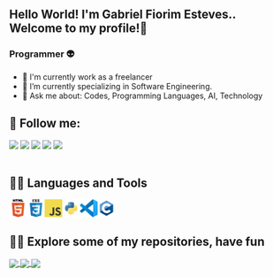 
## Hello World! I'm Gabriel Fiorim Esteves.. Welcome to my profile!👋

### Programmer 👽	

- 🧐 I'm currently work as a freelancer 
- 🌱 I’m currently specializing in Software Engineering.
- 💬 Ask me about: Codes, Programming Languages, AI, Technology 

## 🤝 Follow me:

<div> 
  <a href="https://www.youtube.com/channel/UClW-rdsbrmRV9gEC6bGvouQ" target="_blank"><img src="https://img.shields.io/badge/YouTube-FF0000?style=for-the-badge&logo=youtube&logoColor=white" target="_blank"></a>
  <a href="https://www.instagram.com/_fiorim_/" target="_blank"><img src="https://img.shields.io/badge/-Instagram-%23E4405F?style=for-the-badge&logo=instagram&logoColor=white" target="_blank"></a>
  <a href="https://www.twitch.tv/fiorim" target="_blank"><img src="https://img.shields.io/badge/Twitch-9146FF?style=for-the-badge&logo=twitch&logoColor=white" target="_blank"></a>
  <a href = "mailto: gabrielfiorimestevessocial@gmail.com"><img src="https://img.shields.io/badge/-Gmail-%23333?style=for-the-badge&logo=gmail&logoColor=white" target="_blank"></a>
  <a href="https://www.linkedin.com/in/gabriel-fiorim-esteves-b361a4266/" target="_blank"><img src="https://img.shields.io/badge/-LinkedIn-%230077B5?style=for-the-badge&logo=linkedin&logoColor=white" target="_blank"></a> 
</div>


<br>

## 👨‍💻 Languages and Tools


<img align="left" alt="HTML5" height="32" width="32" src="https://raw.githubusercontent.com/github/explore/80688e429a7d4ef2fca1e82350fe8e3517d3494d/topics/html/html.png" />
<img align="left" alt="CSS3" height="32" width="32" src="https://raw.githubusercontent.com/github/explore/80688e429a7d4ef2fca1e82350fe8e3517d3494d/topics/css/css.png" />
<img align="left" alt="Bootstrap" height="32" width="32" src="https://raw.githubusercontent.com/github/explore/80688e429a7d4ef2fca1e82350fe8e3517d3494d/topics/javascript/javascript.png" />
<img align="left" alt="JS"height="32" width="32" src="https://raw.githubusercontent.com/github/explore/80688e429a7d4ef2fca1e82350fe8e3517d3494d/topics/python/python.png" />
<img align="left" alt="VS Code"height="32" width="32" src="https://raw.githubusercontent.com/github/explore/80688e429a7d4ef2fca1e82350fe8e3517d3494d/topics/visual-studio-code/visual-studio-code.png" />
<img align="left" alt="SQL"height="32" width="32" src="https://raw.githubusercontent.com/github/explore/80688e429a7d4ef2fca1e82350fe8e3517d3494d/topics/c/c.png" />


<br>
<br/>

## 👨‍🎨 Explore some of my repositories, have fun


<a href="https://github.com/Fiorim1/Project-Pokedex">
  <img align="center" src="https://github-readme-stats.vercel.app/api/pin/?username=Fiorim1&repo=Project-Pokedex&title_color=42426F&text_color=42426F&icon_color=42426F&bg_color=000000"/>
</a>

<a href="https://github.com/Fiorim1/Linktree">
  <img align="center" src="https://github-readme-stats.vercel.app/api/pin/?username=Fiorim1&repo=LinkTree&title_color=42426F&text_color=42426F8&icon_color=42426F&bg_color=000000"
</a>

<a href="https://github.com/Fiorim1/Projeto-Gerenciador-De-Tarefas">
  <img align="center" src="https://github-readme-stats.vercel.app/api/pin/?username=Fiorim1&repo=Projeto-Gerenciador-De-Tarefas&title_color=42426F&text_color=42426F&icon_color=42426F&bg_color=000000"
</a>


